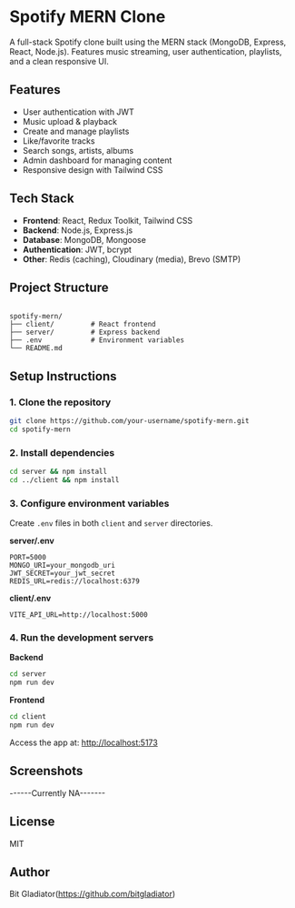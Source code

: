 #  Spotify MERN Clone

A full-stack Spotify clone built using the MERN stack (MongoDB, Express, React, Node.js). Features music streaming, user authentication, playlists, and a clean responsive UI.

##  Features

- User authentication with JWT
- Music upload & playback
- Create and manage playlists
- Like/favorite tracks
- Search songs, artists, albums
- Admin dashboard for managing content
- Responsive design with Tailwind CSS

##  Tech Stack

- **Frontend**: React, Redux Toolkit, Tailwind CSS
- **Backend**: Node.js, Express.js
- **Database**: MongoDB, Mongoose
- **Authentication**: JWT, bcrypt
- **Other**: Redis (caching), Cloudinary (media), Brevo (SMTP)

##  Project Structure

```

spotify-mern/
├── client/         # React frontend
├── server/         # Express backend
├── .env            # Environment variables
└── README.md

````

##  Setup Instructions

### 1. Clone the repository
```bash
git clone https://github.com/your-username/spotify-mern.git
cd spotify-mern
````

### 2. Install dependencies

```bash
cd server && npm install
cd ../client && npm install
```

### 3. Configure environment variables

Create `.env` files in both `client` and `server` directories.

**server/.env**

```
PORT=5000
MONGO_URI=your_mongodb_uri
JWT_SECRET=your_jwt_secret
REDIS_URL=redis://localhost:6379
```

**client/.env**

```
VITE_API_URL=http://localhost:5000
```

### 4. Run the development servers

**Backend**

```bash
cd server
npm run dev
```

**Frontend**

```bash
cd client
npm run dev
```

Access the app at: [http://localhost:5173](http://localhost:5173)

##  Screenshots

------Currently NA-------

##  License

MIT

##  Author

Bit Gladiator(https://github.com/bitgladiator)

